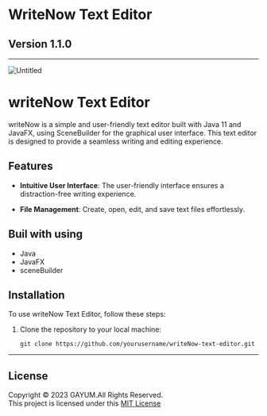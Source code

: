 # WriteNow Text Editor

## Version 1.1.0
***
![Untitled](https://github.com/gayumSasiri/WriteNow-Text-Editor/assets/138274096/40a9b79e-174f-4593-97ba-87779cd55a16)

# writeNow Text Editor

writeNow is a simple and user-friendly text editor built with Java 11 and JavaFX, using SceneBuilder for the graphical user interface. This text editor is designed to provide a seamless writing and editing experience.

## Features

- **Intuitive User Interface**: The user-friendly interface ensures a distraction-free writing experience.

- **File Management**: Create, open, edit, and save text files effortlessly.

## Buil with using

+ Java
+ JavaFX
+ sceneBuilder

## Installation

To use writeNow Text Editor, follow these steps:

1. Clone the repository to your local machine:

   ```shell
   git clone https://github.com/yourusername/writeNow-text-editor.git

***
## License
Copyright &copy; 2023 GAYUM.All Rights Reserved.<br>
This project is licensed under this [MIT License](License.txt)
